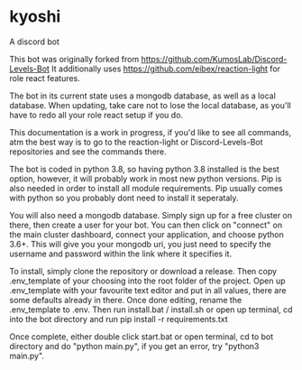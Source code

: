 # kyoshi

A discord bot 

This bot was originally forked from https://github.com/KumosLab/Discord-Levels-Bot
It additionally uses https://github.com/eibex/reaction-light for role react features.

The bot in its current state uses a mongodb database, as well as a local database. 
When updating, take care not to lose the local database, as you'll have to redo all your role react setup if you do. 

This documentation is a work in progress, if you'd like to see all commands, atm the best way is to go to the 
reaction-light or Discord-Levels-Bot repositories and see the commands there. 

The bot is coded in python 3.8, so having python 3.8 installed is the best option, however, it will probably work in
most new python versions. Pip is also needed in order to install all module requirements. Pip usually comes with python 
so you probably dont need to install it seperataly. 

You will also need a mongodb database. Simply sign up for a free cluster on there, then create a user for your bot. 
You can then click on "connect" on the main cluster dashboard, connect your application, and choose python 3.6+.
This will give you your mongodb uri, you just need to specify the username and password within the link where
it specifies it. 

To install, simply clone the repository or download a release. Then copy .env_template of your choosing into the root folder
of the project. Open up .env_template with your favourite text editor and put in all values, there are some defaults already
in there. 
Once done editing, rename the .env_template to .env.
Then run install.bat / install.sh or open up terminal, cd into the bot directory and run pip install -r requirements.txt

Once complete, either double click start.bat or open terminal, cd to bot directory and do "python main.py", if you get an error, 
try "python3 main.py".
